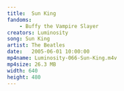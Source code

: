 ```yaml
---
title:  Sun King
fandoms:
    - Buffy the Vampire Slayer
creators: Luminosity
song: Sun King
artist: The Beatles
date:   2005-06-01 10:00:00
mp4name: Luminosity-066-Sun-King.m4v
mp4size: 26.3 MB
width: 640
height: 480
---
```



  